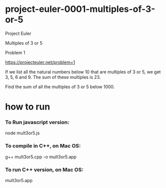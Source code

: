 # project-euler-0001-multiples-of-3-or-5

Project Euler

Multiples of 3 or 5

Problem 1

https://projecteuler.net/problem=1

If we list all the natural numbers below 10 that are multiples of 3 or 5, we get 3, 5, 6 and 9. The sum of these multiples is 23.

Find the sum of all the multiples of 3 or 5 below 1000.

# how to run

### To Run javascript version:
node mult3or5.js

### To compile in C++, on Mac OS:

g++ mult3or5.cpp -o mult3or5.app

### To run C++ version, on Mac OS:

mult3or5.app
